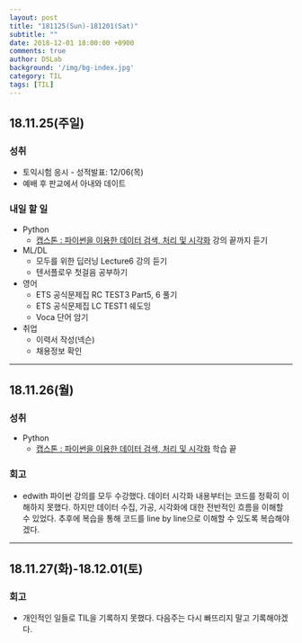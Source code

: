 ```yaml
---
layout: post
title: "181125(Sun)-181201(Sat)"
subtitle: ""
date: 2018-12-01 18:00:00 +0900
comments: true
author: DSLab
background: '/img/bg-index.jpg'
category: TIL
tags: [TIL]
---
```

## 18.11.25(주일)
### 성취
  - 토익시험 응시 - 성적발표: 12/06(목)
  - 예배 후 판교에서 아내와 데이트

### 내일 할 일
  - Python
    - [캡스톤 : 파이썬을 이용한 데이터 검색, 처리 및 시각화](https://www.edwith.org/python-capston/joinLectures/15648) 강의 끝까지 듣기
  - ML/DL
    - 모두를 위한 딥러닝 Lecture6 강의 듣기
    - 텐서플로우 첫걸음 공부하기
  - 영어
    - ETS 공식문제집 RC TEST3 Part5, 6 풀기
    - ETS 공식문제집 LC TEST1 쉐도잉
    - Voca 단어 암기
  - 취업
    - 이력서 작성(넥슨)
    - 채용정보 확인

---
## 18.11.26(월)
### 성취
  - Python
    - [캡스톤 : 파이썬을 이용한 데이터 검색, 처리 및 시각화](https://www.edwith.org/python-capston/joinLectures/15648) 학습 끝

### 회고
  - edwith 파이썬 강의를 모두 수강했다. 데이터 시각화 내용부터는 코드를 정확히 이해하지 못했다. 하지만 데이터 수집, 가공, 시각화에 대한 전반적인 흐름을 이해할 수 있었다. 추후에 복습을 통해 코드를 line by line으로 이해할 수 있도록 복습해야겠다.

---
## 18.11.27(화)-18.12.01(토)
### 회고
  - 개인적인 일들로 TIL을 기록하지 못했다. 다음주는 다시 빠뜨리지 말고 기록해야겠다.
